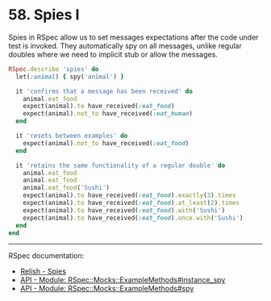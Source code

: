 # 58. Spies I

Spies in RSpec allow us to set messages expectations after the code under test is invoked. They automatically spy on all messages, unlike regular doubles where we need to implicit stub or allow the messages.

```ruby
RSpec.describe 'spies' do
  let(:animal) { spy('animal') }

  it 'confirms that a message has been received' do
    animal.eat_food
    expect(animal).to have_received(:eat_food)
    expect(animal).not_to have_received(:eat_human)
  end

  it 'resets between examples' do
    expect(animal).not_to have_received(:eat_food)
  end

  it 'retains the same functionality of a regular double' do
    animal.eat_food
    animal.eat_food
    animal.eat_food('Sushi')
    expect(animal).to have_received(:eat_food).exactly(3).times
    expect(animal).to have_received(:eat_food).at_least(2).times
    expect(animal).to have_received(:eat_food).with('Sushi')
    expect(animal).to have_received(:eat_food).once.with('Sushi')
  end
end
```

---

RSpec documentation:

- [Relish - Spies](https://relishapp.com/rspec/rspec-mocks/v/3-12/docs/basics/spies)
- [API - Module: RSpec::Mocks::ExampleMethods#instance_spy](https://rspec.info/documentation/3.12/rspec-mocks/RSpec/Mocks/ExampleMethods.html#instance_spy-instance_method)
- [API - Module: RSpec::Mocks::ExampleMethods#spy](https://rspec.info/documentation/3.12/rspec-mocks/RSpec/Mocks/ExampleMethods.html#spy-instance_method)
